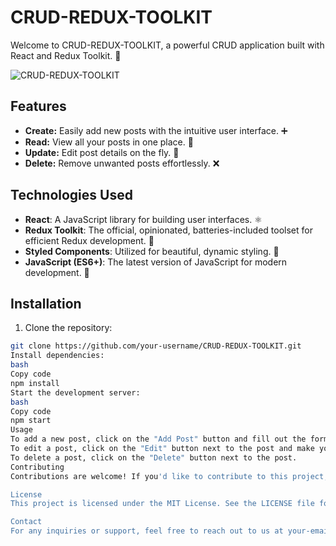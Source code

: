 
# CRUD-REDUX-TOOLKIT

Welcome to CRUD-REDUX-TOOLKIT, a powerful CRUD application built with React and Redux Toolkit. 🚀

![CRUD-REDUX-TOOLKIT]([https://your-image-url.com](https://codevoweb.com/wp-content/uploads/2022/12/Build-a-CRUD-App-with-React.js-and-Redux-Toolkit.webp))

## Features

- **Create:** Easily add new posts with the intuitive user interface. ➕
- **Read:** View all your posts in one place. 👀
- **Update:** Edit post details on the fly. 📝
- **Delete:** Remove unwanted posts effortlessly. ❌

## Technologies Used

- **React**: A JavaScript library for building user interfaces. ⚛️
- **Redux Toolkit**: The official, opinionated, batteries-included toolset for efficient Redux development. 🧰
- **Styled Components**: Utilized for beautiful, dynamic styling. 💅
- **JavaScript (ES6+)**: The latest version of JavaScript for modern development. 📜

## Installation

1. Clone the repository:

```bash
git clone https://github.com/your-username/CRUD-REDUX-TOOLKIT.git
Install dependencies:
bash
Copy code
npm install
Start the development server:
bash
Copy code
npm start
Usage
To add a new post, click on the "Add Post" button and fill out the form.
To edit a post, click on the "Edit" button next to the post and make your changes.
To delete a post, click on the "Delete" button next to the post.
Contributing
Contributions are welcome! If you'd like to contribute to this project, please follow the guidelines in CONTRIBUTING.md. 🙌

License
This project is licensed under the MIT License. See the LICENSE file for details. 📄

Contact
For any inquiries or support, feel free to reach out to us at your-email@example.com. 📧


